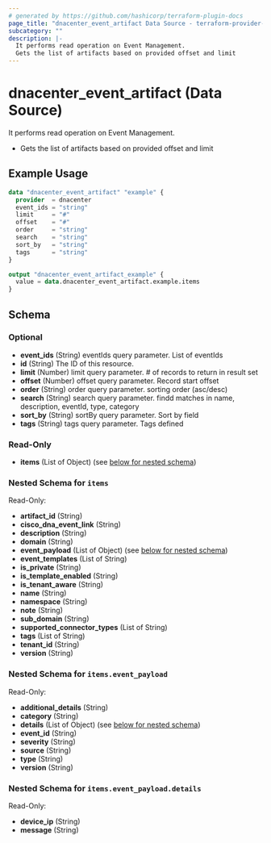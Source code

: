```yaml
---
# generated by https://github.com/hashicorp/terraform-plugin-docs
page_title: "dnacenter_event_artifact Data Source - terraform-provider-dnacenter"
subcategory: ""
description: |-
  It performs read operation on Event Management.
  Gets the list of artifacts based on provided offset and limit
---
```


# dnacenter_event_artifact (Data Source)

It performs read operation on Event Management.

- Gets the list of artifacts based on provided offset and limit

## Example Usage

```terraform
data "dnacenter_event_artifact" "example" {
  provider  = dnacenter
  event_ids = "string"
  limit     = "#"
  offset    = "#"
  order     = "string"
  search    = "string"
  sort_by   = "string"
  tags      = "string"
}

output "dnacenter_event_artifact_example" {
  value = data.dnacenter_event_artifact.example.items
}
```

<!-- schema generated by tfplugindocs -->
## Schema

### Optional

- **event_ids** (String) eventIds query parameter. List of eventIds
- **id** (String) The ID of this resource.
- **limit** (Number) limit query parameter. # of records to return in result set
- **offset** (Number) offset query parameter. Record start offset
- **order** (String) order query parameter. sorting order (asc/desc)
- **search** (String) search query parameter. findd matches in name, description, eventId, type, category
- **sort_by** (String) sortBy query parameter. Sort by field
- **tags** (String) tags query parameter. Tags defined

### Read-Only

- **items** (List of Object) (see [below for nested schema](#nestedatt--items))

<a id="nestedatt--items"></a>
### Nested Schema for `items`

Read-Only:

- **artifact_id** (String)
- **cisco_dna_event_link** (String)
- **description** (String)
- **domain** (String)
- **event_payload** (List of Object) (see [below for nested schema](#nestedobjatt--items--event_payload))
- **event_templates** (List of String)
- **is_private** (String)
- **is_template_enabled** (String)
- **is_tenant_aware** (String)
- **name** (String)
- **namespace** (String)
- **note** (String)
- **sub_domain** (String)
- **supported_connector_types** (List of String)
- **tags** (List of String)
- **tenant_id** (String)
- **version** (String)

<a id="nestedobjatt--items--event_payload"></a>
### Nested Schema for `items.event_payload`

Read-Only:

- **additional_details** (String)
- **category** (String)
- **details** (List of Object) (see [below for nested schema](#nestedobjatt--items--event_payload--details))
- **event_id** (String)
- **severity** (String)
- **source** (String)
- **type** (String)
- **version** (String)

<a id="nestedobjatt--items--event_payload--details"></a>
### Nested Schema for `items.event_payload.details`

Read-Only:

- **device_ip** (String)
- **message** (String)


